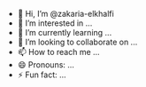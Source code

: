 - 👋 Hi, I’m @zakaria-elkhalfi
- 👀 I’m interested in ...
- 🌱 I’m currently learning ...
- 💞️ I’m looking to collaborate on ...
- 📫 How to reach me ...
- 😄 Pronouns: ...
- ⚡ Fun fact: ...

<!---
zakaria-elkhalfi/zakaria-elkhalfi is a ✨ special ✨ repository because its `README.md` (this file) appears on your GitHub profile.
You can click the Preview link to take a look at your changes.
--->
